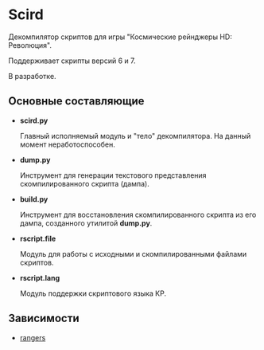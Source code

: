 # Scird

Декомпилятор скриптов для игры "Космические рейнджеры HD: Революция".

Поддерживает скрипты версий 6 и 7.

В разработке.

## Основные составляющие

- **scird.py**
  
  Главный исполняемый модуль и "тело" декомпилятора. На данный момент неработоспособен.

- **dump.py**

  Инструмент для генерации текстового представления скомпилированного скрипта (дампа).

- **build.py**

  Инструмент для восстановления скомпилированного скрипта из его дампа, созданного утилитой **dump.py**.
 
- **rscript.file**
  
  Модуль для работы с исходными и скомпилированными файлами скриптов.
  
- **rscript.lang**

  Модуль поддержки скриптового языка КР.
 
 ## Зависимости
 
 - [rangers](https://github.com/murgesku/rangers-utils)